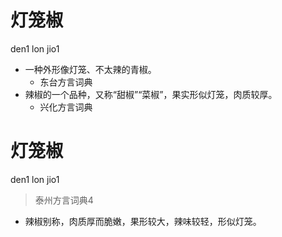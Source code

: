 # 灯笼椒
den1 lon jio1
+ 一种外形像灯笼、不太辣的青椒。
  * 东台方言词典
+ 辣椒的一个品种，又称“甜椒”“菜椒”，果实形似灯笼，肉质较厚。
  * 兴化方言词典

# 灯笼椒
den1 lon jio1
> 泰州方言词典4
- 辣椒别称，肉质厚而脆嫩，果形较大，辣味较轻，形似灯笼。
